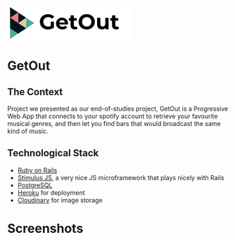 ![GetOut Logo](https://raw.githubusercontent.com/Lomig/getout/master/app/assets/images/logo.png)
# GetOut

## The Context

Project we presented as our end-of-studies project, GetOut is a Progressive Web App that connects to your spotify account to retrieve your favourite musical genres, and then let you find bars that would broadcast the same kind of music.

## Technological Stack

- [Ruby on Rails](https://rubyonrails.org)
- [Stimulus JS](https://stimulusjs.org), a very nice JS microframework that plays nicely with Rails
- [PostgreSQL](https://www.postgresql.org)
- [Heroku](https://heroku.com) for deployment
- [Cloudinary](https://cloudinary.com) for image storage

# Screenshots

